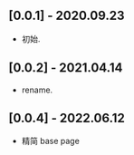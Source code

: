 ## [0.0.1] -  2020.09.23

* 初始.

## [0.0.2] -  2021.04.14

* rename.

## [0.0.4] -  2022.06.12

* 精简 base page
